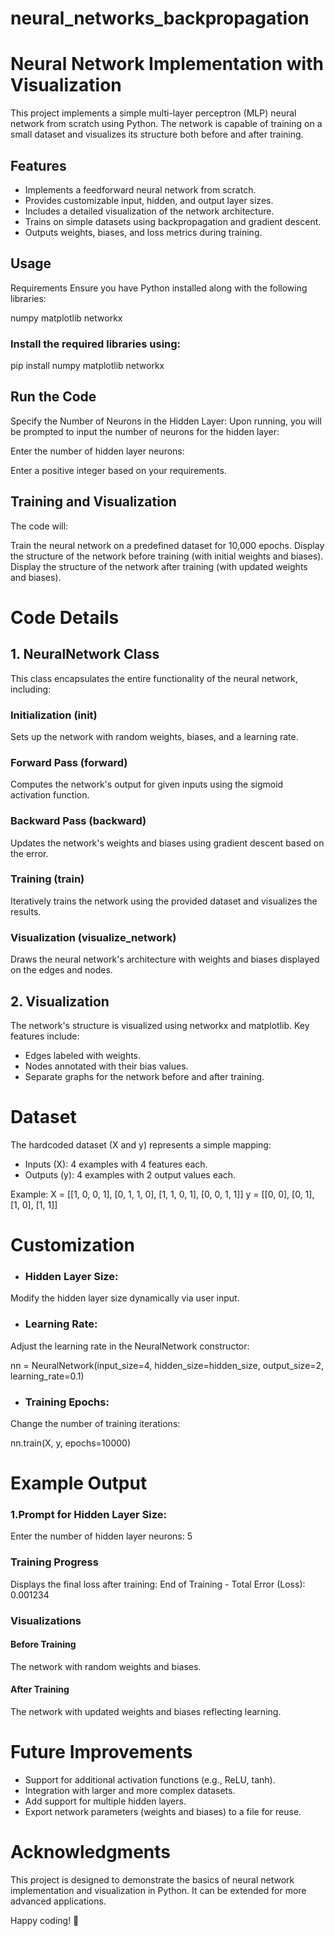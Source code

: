 # neural_networks_backpropagation
# Neural Network Implementation with Visualization
This project implements a simple multi-layer perceptron (MLP) neural network from scratch using Python. The network is capable of training on a small dataset and visualizes its structure both before and after training.
## Features
- Implements a feedforward neural network from scratch.
- Provides customizable input, hidden, and output layer sizes.
- Includes a detailed visualization of the network architecture.
- Trains on simple datasets using backpropagation and gradient descent.
- Outputs weights, biases, and loss metrics during training.
## Usage
Requirements
Ensure you have Python installed along with the following libraries:

numpy
matplotlib
networkx

### Install the required libraries using:
pip install numpy matplotlib networkx
## Run the Code
Specify the Number of Neurons in the Hidden Layer:
Upon running, you will be prompted to input the number of neurons for the hidden layer:

Enter the number of hidden layer neurons:

Enter a positive integer based on your requirements.

## Training and Visualization
The code will:

Train the neural network on a predefined dataset for 10,000 epochs.
Display the structure of the network before training (with initial weights and biases).
Display the structure of the network after training (with updated weights and biases).

# Code Details

## 1. NeuralNetwork Class
This class encapsulates the entire functionality of the neural network, including:

### Initialization (__init__)
Sets up the network with random weights, biases, and a learning rate.
### Forward Pass (forward)
Computes the network's output for given inputs using the sigmoid activation function.
### Backward Pass (backward)
Updates the network's weights and biases using gradient descent based on the error.
### Training (train)
Iteratively trains the network using the provided dataset and visualizes the results.
### Visualization (visualize_network)
Draws the neural network's architecture with weights and biases displayed on the edges and nodes.

## 2. Visualization
The network's structure is visualized using networkx and matplotlib. Key features include:

- Edges labeled with weights.
- Nodes annotated with their bias values.
- Separate graphs for the network before and after training.

# Dataset
The hardcoded dataset (X and y) represents a simple mapping:

- Inputs (X): 4 examples with 4 features each.
- Outputs (y): 4 examples with 2 output values each.

Example:
X = [[1, 0, 0, 1], [0, 1, 1, 0], [1, 1, 0, 1], [0, 0, 1, 1]]
y = [[0, 0], [0, 1], [1, 0], [1, 1]]

# Customization

- ### Hidden Layer Size:
Modify the hidden layer size dynamically via user input.

- ### Learning Rate:
Adjust the learning rate in the NeuralNetwork constructor:

nn = NeuralNetwork(input_size=4, hidden_size=hidden_size, output_size=2, learning_rate=0.1)

- ### Training Epochs:
Change the number of training iterations:

nn.train(X, y, epochs=10000)

# Example Output
### 1.Prompt for Hidden Layer Size:
Enter the number of hidden layer neurons: 5

### Training Progress
Displays the final loss after training:
End of Training - Total Error (Loss): 0.001234

### Visualizations

#### Before Training
The network with random weights and biases.

#### After Training
The network with updated weights and biases reflecting learning.

# Future Improvements
- Support for additional activation functions (e.g., ReLU, tanh).
- Integration with larger and more complex datasets.
- Add support for multiple hidden layers.
- Export network parameters (weights and biases) to a file for reuse.

# Acknowledgments
This project is designed to demonstrate the basics of neural network implementation and visualization in Python. It can be extended for more advanced applications.

Happy coding! 🚀
